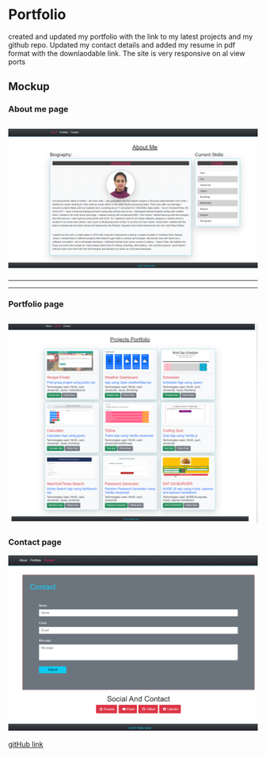 # Portfolio
created and updated my portfolio with the link to my latest projects and my github repo.
Updated my contact details and added my resume in pdf format with the downlaodable link.
The site is very responsive on al view ports

## Mockup
### About me page
![about-me](Assets/images/about.PNG)
----------------------------------------------------------------------------------------------------
-------------------------------------------------------------------------------------------------------
----------------------------------------------------------------------------------------------------
### Portfolio page
![portfolio](Assets/images/updatedPortfolio.PNG)
---------------------------------------------------------------------------------------------------------------------------------------------------------------------------------------------------------------------------------------------------------------------------------------------------------------------------------------------------------
### Contact page
![contact](Assets/images/contact.PNG)


[gitHub link](https://selvivini.github.io/Portfolio/)
